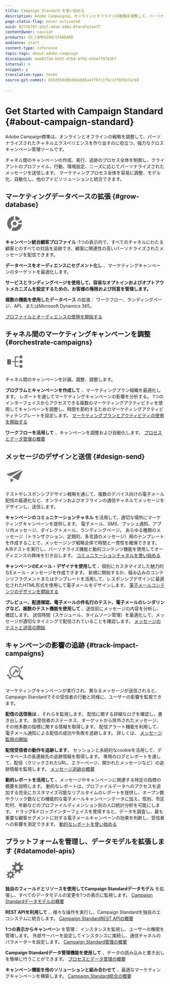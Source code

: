 ```yaml
---
title: Campaign Standard を使い始める
description: Adobe Campaignは、オンラインとオフラインの戦略を調整して、パーソナライズされた顧客体験を作り出すのに役立つ強力なクロスチャネルキャンペーン管理ツールです。
page-status-flag: never-activated
uuid: 027f6787-d2ef-44ae-a40a-8facdfe2ae77
contentOwner: sauviat
products: SG_CAMPAIGN/STANDARD
audience: start
content-type: reference
topic-tags: about-adobe-campaign
discoiquuid: aee81724-b425-47b4-af92-e55eff97836f
internal: n
snippet: y
translation-type: tm+mt
source-git-commit: 816d550d8bd0de085a47f97c1f6cc2fbb5e7acb9

---
```



# Get Started with Campaign Standard {#about-campaign-standard}

Adobe Campaign標準は、オンラインとオフラインの戦略を調整して、パーソナライズされたチャネルエクスペリエンスを作り出すのに役立つ、強力なクロスキャンペーン管理ツールです。

チャネル間のキャンペーンの作成、実行、追跡のプロセス全体を制御し、クライアントのプロファイル、行動、環境設定、ニーズに応じてパーソナライズされたメッセージを送信します。 マーケティングプロセス全体を容易に調整、モデル化、自動化し、他のアドビソリューションと統合できます。

## マーケティングデータベースの拡張 {#grow-database}

<img width="60px" alt="conditions" src="assets/icon_segment.svg"/>

**キャンペーン統合顧客プロファイル** :1つの表示内で、すべてのチャネルにわたる顧客とのすべての対話を追跡でき、顧客に関連性の高いパーソナライズされたメッセージを配信できます。

**データベースをオーディエンスにセグメント化し** 、マーケティングキャンペーンのターゲットを最適化します。

**サービスとランディングページを使用して、容易なオプトインおよびオプトアウトメカニズムを設定するための、お客様の権限および同意を管理します。**

**複数の機能を使用したデータベース** の拡張： ワークフロー、ランディングページ、API、またはMicrosoft Dynamics 365。

[プロファイルとオーディエンスの使用を開始する](../../audiences/using/get-started-profiles-and-audiences.md)

## チャネル間のマーケティングキャンペーンを調整 {#orchestrate-campaigns}

<img width="60px" alt="conditions" src="assets/icon_workflows.svg"/>

チャネル間のキャンペーンを計画、調整、調整します。

**プログラムとキャンペーンを作成して** 、マーケティングプラン組織を最適化します。 レポートを通してマーケティングキャンペーンの影響を分析する。 1つのインターフェイスからアクセスできる複数のマーケティングアクティビティを使用してキャンペーンを調整し、時間を節約するためのマーケティングアクティビティテンプレートを設定します。 [マーケティングプランとアクティビティの使用を開始する](../../start/using/programs-and-campaigns.md)

**ワークフローを活用して** 、キャンペーンを調整および自動化します。 [プロセスとデータ管理の概要](../../automating/using/get-started-workflows.md)

## メッセージのデザインと送信 {#design-send}

<img width="60px" alt="conditions" src="assets/icon_send.svg"/>

テストやレスポンシブデザイン戦略を通じて、複数のデバイス向けの電子メール配信の最適化など、オンラインおよびオフラインの通信チャネルでメッセージをデザインし、送信します。

**キャンペーンのコミュニケーションチャネル** を活用して、適切な場所にマーケティングキャンペーンを提供します。 電子メール、SMS、プッシュ通知、アプリ内メッセージ、ダイレクトメール、ランディングページ。 あらゆる種類のメッセージ（トランザクション、定期的、多言語のメッセージ）用のテンプレートを作成することで、メッセージング戦略全体で時間と一貫性を確保できます。 A/Bテストを実行し、パーソナライズ機能と動的コンテンツ機能を使用してオーディエンスの興味を引き出します。 [コミュニケーションチャネルを使い始める](../../channels/using/get-started-communication-channels.md)

**キャンペーンのEメール・デザイナを使用して** 、個別にカスタマイズした魅力的なEメール・メッセージを作成できます。 新規に開始するか、組み込みのコンテンツフラグメントまたはテンプレートを活用して、レスポンシブデザインに最適化されたHTML形式を使用して電子メールをデザインします。 [電子メールコンテンツのデザインを開始する](../../designing/using/designing-content-in-adobe-campaign.md)

**プレビュー、配達確認、電子メールの件名行のテスト、電子メールのレンダリングなど、複数のテスト機能を使用して** 、送信前にメッセージの内容を分析し、確認します。 送信時間（スケジュール、タイムゾーン管理）を最適化して、メッセージが適切なタイミングで配信されていることを確認します。 [メッセージのテストと送信の開始](../../sending/using/get-started-sending-messages.md)

## キャンペーンの影響の追跡 {#track-impact-campaigns}

<img width="60px" alt="conditions" src="assets/icon_report.svg"/>

マーケティングキャンペーンが実行され、異なるメッセージが送信されると、Campaign Standardでその受信者の行動と同様に、ユーザーの影響を監視できます。

**配信の送信後は** 、それらを監視します。 配信に関する詳細なログを確認し、書き出します。 各受信者のステータス、ターゲットから除外されたメッセージ、その他多数の指標に関する情報を取得します。
配信アラート機能を利用して、電子メール通知による配信の成功や失敗を追跡します。 詳しくは、 [メッセージ監視の開始](../../sending/using/monitoring-a-delivery.md)

**配信受信者の動作を追跡します**。 セッションと永続的なcookieを活用して、データベースの各連絡先の追跡情報を取得します。 専用のログとレポートを通して、配信（クリックされたURL、エラーページ、開かれたメッセージなど）の追跡情報を監視します。 [メッセージ追跡の概要](../../sending/using/tracking-messages.md)

**動的レポートを活用して** 、メッセージやキャンペーンに関連する特定の指標の概要を説明します。 動的なレポートは、プロファイルデータへのアクセスを追加する完全にカスタマイズ可能なリアルタイムのレポートを提供し、オープン数やクリック数などの機能的な電子メールキャンペーンデータに加え、性別、市区町村、年齢などのプロファイルディメンション別の人口統計分析を可能にします。 ドラッグ&amp;ドロップインターフェイスを使用すると、データを調査し、最も重要な顧客セグメントに対する電子メールキャンペーンの効果を判断し、受信者への影響を測定できます。 [動的なレポートを使い始める](../../reporting/using/about-dynamic-reports.md)

## プラットフォームを管理し、データモデルを拡張します {#datamodel-apis}

<img width="60px" alt="conditions" src="assets/icon_admin.svg"/>

**独自のフィールドとリソースを使用してCampaign Standardデータモデル** を拡張し、すべてのデータモデルの変更を1つの表示に監視します。 [Campaign Standardデータモデルの概要](../../developing/using/get-started-data-model.md)

**REST APIを利用して** 、様々な操作を実行し、Campaign Standardを独自のエコシステムに統合します。 [Campaign StandardREST APIの概要](../../api/using/get-started-apis.md)

**1つの表示からキャンペーン** を管理： インスタンスを監視し、ユーザーの権限を管理します。 外部サーバーを設定してインスタンスに接続し、通信チャネルのパラメーターを設定します。 [Campaign Standard管理の概要](../../administration/using/get-started-campaign-administration.md)

**Campaign Standardデータ管理機能を使用して** 、データの読み込みと書き出しを簡単に行うことができます。 [プロセスとデータ管理の概要](../../automating/using/get-started-workflows.md)

**キャンペーン機能を他のソリューションと組み合わせて** 、最適なマーケティングキャンペーンを構築します。 [Campaign Standard統合の概要](../../integrating/using/get-started-campaign-integrations.md)
